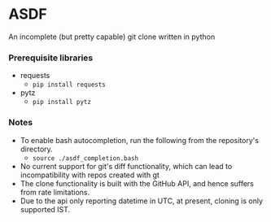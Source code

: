 # ASDF

An incomplete (but pretty capable) git clone written in python

### Prerequisite libraries

* requests
	- ``pip install requests``
* pytz
	- ``pip install pytz``

### Notes

* To enable bash autocompletion, run the following from the repository's directory.  
	- ``source ./asdf_completion.bash``
* No current support for git's diff functionality, which can lead to incompatibility with repos created with gt
* The clone functionality is built with the GitHub API, and hence suffers from rate limitations.
* Due to the api only reporting datetime in UTC, at present, cloning is only supported IST.
